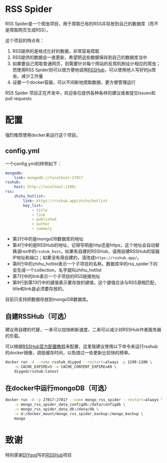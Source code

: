 # RSS Spider

RSS Spider是一个爬虫项目，用于爬取已有的RSS并存放到自己的数据库（而不是爬取网页生成RSS）。

这个项目的特点有：
1. RSS提供的是格式化好的数据，非常容易爬取
2. RSS提供的数据会一直更新，希望把这些数据保存到自己的数据库当中
3. 如果要自己爬取普通网页，则需要针对每个网站的反爬机制设计相应的爬虫；而使用RSS Spider则可以很方便地调用[RSSHub](https://github.com/DIYgod/RSSHub)，可以使用他人写好的js爬虫，减少工作量
4. 设置一个docker容器，可以不间断地爬取数据，更方便管理运行

RSS Spider 项目正在开发中，欢迎各位提供各种各样的建议或者提交issues和pull requests

# 配置

强烈推荐使用docker来运行这个项目。

## config.yml

一个config.yml的样例如下：

```yaml
mongodb:
    link: mongodb://localhost:27017
rsshub:
    host: http://localhost:1200/
rss:
    zhihu_hotlist:
        link: https://rsshub.app/zhihu/hotlist
        key_list:
            - title
            - link
            - published
            - author
            - summary
```

- 第2行中的是mongoDB数据库的地址
- 第4行中的是RSSHub的地址，记得写明是http还是https，这个地址会自动替换调rss中的`rsshub_host`。如果有自建的RSSHub，请用自建RSSHub的容器IP地址和端口；如果没有用自建的，请改成`https://rsshub.app/`。
- 第6行中的zhihu_hotlist表示一个子项目的名称，数据库中的rss_spider下的会生成一个collection，名字就叫zhihu_hotlist
- 第7行中的link表示一个子项目的RSS链接地址
- 第9行到第13行中的键值表示要存放的键值，这个键值应该与RSS源相匹配，title和link是必须要存放的。

目前只支持把数据存放到mongoDB数据库。

## 自建RSSHub（可选）

建议用自建的代替，一来可以加快刷新速度，二来可以减少对RSSHub作者服务器的负载。

可以根据[RSSHub官方配置教程](https://docs.rsshub.app/install/)来配置，这里我建议使用以下命令来运行rsshub的docker镜像，调低缓存时间，以免错过一些更新比较快的榜单。

```bash
docker run -d --name rsshub_diygod --restart=always -p 1200:1200 \
	-e CACHE_EXPIRE=5 -e CACHE_CONTENT_EXPIRE=60 \
	diygod/rsshub:latest
```

## 在docker中运行mongoDB（可选）

```bash
docker run -d -p 27017:27017 --name mongo_rss_spider --restart=always \
	-v mongo_rss_spider_data_configdb:/data/configdb \
	-v mongo_rss_spider_data_db:/data/db \
	-v d:/docker_mount/mongo_rss_spider_backup:/mongo_backup \
	mongo
```



# 致谢

特别感谢[DIYgod](https://github.com/DIYgod)写的[RSSHub](https://github.com/DIYgod/RSSHub)项目